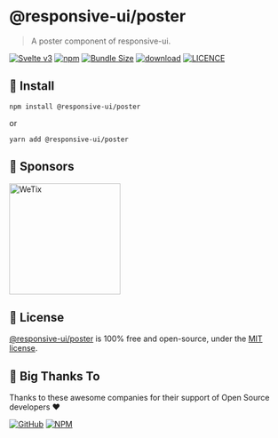 
# @responsive-ui/poster

> A poster component of responsive-ui.

<p>

[![Svelte v3](https://img.shields.io/badge/svelte-v3-orange.svg)](https://svelte.dev)
[![npm](https://img.shields.io/npm/v/@responsive-ui/poster.svg)](https://www.npmjs.com/package/@responsive-ui/poster)
[![Bundle Size](https://badgen.net/bundlephobia/minzip/%40responsive-ui%2Fposter)](https://bundlephobia.com/result?p=%40responsive-ui%2Fposter)
[![download](https://img.shields.io/npm/dw/@responsive-ui/poster.svg)](https://www.npmjs.com/package/@responsive-ui/poster)
[![LICENCE](https://img.shields.io/github/license/wetix/responsive-ui)](https://github.com/wetix/responsive-ui/blob/main/LICENSE)

</p>

## 🔨 Install

```console
npm install @responsive-ui/poster
```

or

```console
yarn add @responsive-ui/poster
```

## 🔋 Sponsors

<img src="https://asset.wetix.my/images/logo/wetix.png" alt="WeTix" width="200px">

## 📄 License

[@responsive-ui/poster](https://github.com/wetix/responsive-ui/tree/main/components/poster) is 100% free and open-source, under the [MIT license](https://github.com/wetix/responsive-ui/blob/main/LICENSE).

## 🎉 Big Thanks To

Thanks to these awesome companies for their support of Open Source developers ❤

[![GitHub](https://jstools.dev/img/badges/github.svg)](https://github.com/open-source)
[![NPM](https://jstools.dev/img/badges/npm.svg)](https://www.npmjs.com/)
